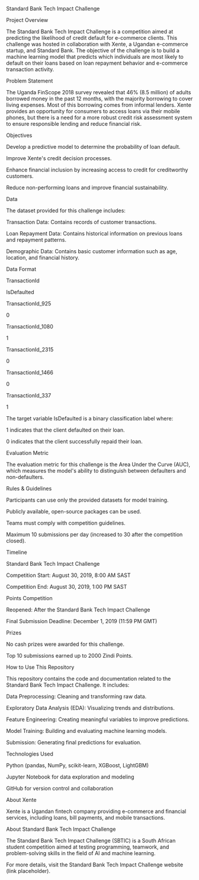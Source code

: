Standard Bank Tech Impact Challenge

Project Overview

The Standard Bank Tech Impact Challenge is a competition aimed at predicting the likelihood of credit default for e-commerce clients. This challenge was hosted in collaboration with Xente, a Ugandan e-commerce startup, and Standard Bank. The objective of the challenge is to build a machine learning model that predicts which individuals are most likely to default on their loans based on loan repayment behavior and e-commerce transaction activity.

Problem Statement

The Uganda FinScope 2018 survey revealed that 46% (8.5 million) of adults borrowed money in the past 12 months, with the majority borrowing to cover living expenses. Most of this borrowing comes from informal lenders. Xente provides an opportunity for consumers to access loans via their mobile phones, but there is a need for a more robust credit risk assessment system to ensure responsible lending and reduce financial risk.

Objectives

Develop a predictive model to determine the probability of loan default.

Improve Xente's credit decision processes.

Enhance financial inclusion by increasing access to credit for creditworthy customers.

Reduce non-performing loans and improve financial sustainability.

Data

The dataset provided for this challenge includes:

Transaction Data: Contains records of customer transactions.

Loan Repayment Data: Contains historical information on previous loans and repayment patterns.

Demographic Data: Contains basic customer information such as age, location, and financial history.

Data Format

TransactionId

IsDefaulted

TransactionId_925

0

TransactionId_1080

1

TransactionId_2315

0

TransactionId_1466

0

TransactionId_337

1

The target variable IsDefaulted is a binary classification label where:

1 indicates that the client defaulted on their loan.

0 indicates that the client successfully repaid their loan.

Evaluation Metric

The evaluation metric for this challenge is the Area Under the Curve (AUC), which measures the model's ability to distinguish between defaulters and non-defaulters.

Rules & Guidelines

Participants can use only the provided datasets for model training.

Publicly available, open-source packages can be used.

Teams must comply with competition guidelines.

Maximum 10 submissions per day (increased to 30 after the competition closed).

Timeline

Standard Bank Tech Impact Challenge

Competition Start: August 30, 2019, 8:00 AM SAST

Competition End: August 30, 2019, 1:00 PM SAST

Points Competition

Reopened: After the Standard Bank Tech Impact Challenge

Final Submission Deadline: December 1, 2019 (11:59 PM GMT)

Prizes

No cash prizes were awarded for this challenge.

Top 10 submissions earned up to 2000 Zindi Points.

How to Use This Repository

This repository contains the code and documentation related to the Standard Bank Tech Impact Challenge. It includes:

Data Preprocessing: Cleaning and transforming raw data.

Exploratory Data Analysis (EDA): Visualizing trends and distributions.

Feature Engineering: Creating meaningful variables to improve predictions.

Model Training: Building and evaluating machine learning models.

Submission: Generating final predictions for evaluation.

Technologies Used

Python (pandas, NumPy, scikit-learn, XGBoost, LightGBM)

Jupyter Notebook for data exploration and modeling

GitHub for version control and collaboration

About Xente

Xente is a Ugandan fintech company providing e-commerce and financial services, including loans, bill payments, and mobile transactions.

About Standard Bank Tech Impact Challenge

The Standard Bank Tech Impact Challenge (SBTIC) is a South African student competition aimed at testing programming, teamwork, and problem-solving skills in the field of AI and machine learning.

For more details, visit the Standard Bank Tech Impact Challenge website (link placeholder).
